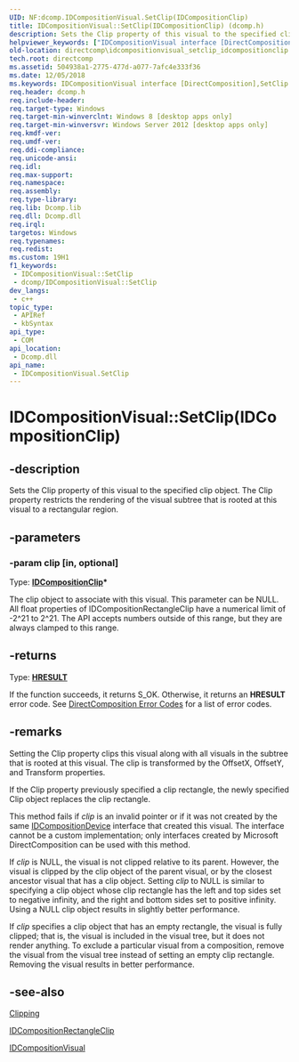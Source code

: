 ```yaml
---
UID: NF:dcomp.IDCompositionVisual.SetClip(IDCompositionClip)
title: IDCompositionVisual::SetClip(IDCompositionClip) (dcomp.h)
description: Sets the Clip property of this visual to the specified clip object.
helpviewer_keywords: ["IDCompositionVisual interface [DirectComposition]","SetClip method","IDCompositionVisual.SetClip","IDCompositionVisual.SetClip(IDCompositionClip)","IDCompositionVisual::SetClip","IDCompositionVisual::SetClip(IDCompositionClip)","IDCompositionVisual::SetClip(IDCompositionClip*)","SetClip","SetClip method [DirectComposition]","SetClip method [DirectComposition]","IDCompositionVisual interface","dcomp/IDCompositionVisual::SetClip","directcomp.idcompositionvisual_setclip_idcompositionclip"]
old-location: directcomp\idcompositionvisual_setclip_idcompositionclip.htm
tech.root: directcomp
ms.assetid: 504938a1-2775-477d-a077-7afc4e333f36
ms.date: 12/05/2018
ms.keywords: IDCompositionVisual interface [DirectComposition],SetClip method, IDCompositionVisual.SetClip, IDCompositionVisual.SetClip(IDCompositionClip), IDCompositionVisual::SetClip, IDCompositionVisual::SetClip(IDCompositionClip), IDCompositionVisual::SetClip(IDCompositionClip*), SetClip, SetClip method [DirectComposition], SetClip method [DirectComposition],IDCompositionVisual interface, dcomp/IDCompositionVisual::SetClip, directcomp.idcompositionvisual_setclip_idcompositionclip
req.header: dcomp.h
req.include-header: 
req.target-type: Windows
req.target-min-winverclnt: Windows 8 [desktop apps only]
req.target-min-winversvr: Windows Server 2012 [desktop apps only]
req.kmdf-ver: 
req.umdf-ver: 
req.ddi-compliance: 
req.unicode-ansi: 
req.idl: 
req.max-support: 
req.namespace: 
req.assembly: 
req.type-library: 
req.lib: Dcomp.lib
req.dll: Dcomp.dll
req.irql: 
targetos: Windows
req.typenames: 
req.redist: 
ms.custom: 19H1
f1_keywords:
 - IDCompositionVisual::SetClip
 - dcomp/IDCompositionVisual::SetClip
dev_langs:
 - c++
topic_type:
 - APIRef
 - kbSyntax
api_type:
 - COM
api_location:
 - Dcomp.dll
api_name:
 - IDCompositionVisual.SetClip
---
```


# IDCompositionVisual::SetClip(IDCompositionClip)


## -description

Sets the Clip property of this visual to the specified clip object. The Clip property restricts the rendering of the visual subtree 
        that is rooted at this visual to a rectangular region.

## -parameters

### -param clip [in, optional]

Type: <b><a href="https://docs.microsoft.com/windows/desktop/api/dcomp/nn-dcomp-idcompositionclip">IDCompositionClip</a>*</b>

The clip object to associate with this visual. This parameter can be NULL.  All float properties of IDCompositionRectangleClip have a numerical limit of -2^21 to 2^21.
              The API accepts numbers outside of this range, but they are always clamped to this range.

## -returns

Type: <b><a href="https://docs.microsoft.com/windows/desktop/WinProg/windows-data-types">HRESULT</a></b>

If the function succeeds, it returns S_OK. Otherwise, it returns an <b>HRESULT</b> error code. 
              See <a href="https://docs.microsoft.com/windows/desktop/directcomp/directcomposition-error-codes">DirectComposition Error Codes</a>  for a list of error codes.

## -remarks

Setting the Clip property clips this visual along with all visuals in the subtree that is rooted at this visual. The clip is transformed by the OffsetX, OffsetY,  and Transform properties.

If the Clip property previously specified a clip rectangle, the newly specified Clip object replaces the clip rectangle.

This method fails if <i>clip</i> is an invalid pointer or if it was not created by the 
        same <a href="https://docs.microsoft.com/windows/desktop/api/dcomp/nn-dcomp-idcompositiondevice">IDCompositionDevice</a> interface that created this visual. The interface cannot be a custom implementation; only interfaces created by Microsoft DirectComposition can be used with this method.
      

If <i>clip</i> is NULL, the visual is not clipped relative to its parent. However, the visual is clipped by the clip object of the parent visual, 
        or by the closest ancestor visual that has a clip object. Setting <i>clip</i> to NULL is similar to specifying a clip object whose 
        clip rectangle has the left and top sides set to negative infinity, and the right and bottom sides set to positive infinity. Using a NULL clip object results in slightly better performance.
      

If <i>clip</i> specifies a clip object that has an empty rectangle, the visual is fully clipped; that is, the visual is included in the visual tree, 
        but it does not render anything. To exclude a particular visual from a composition, remove the visual from the visual tree instead of setting an empty clip rectangle. 
        Removing the visual results in better performance.

## -see-also

<a href="https://docs.microsoft.com/windows/desktop/directcomp/clipping">Clipping</a>



<a href="https://docs.microsoft.com/windows/desktop/api/dcomp/nn-dcomp-idcompositionrectangleclip">IDCompositionRectangleClip</a>



<a href="https://docs.microsoft.com/windows/desktop/api/dcomp/nn-dcomp-idcompositionvisual">IDCompositionVisual</a>

